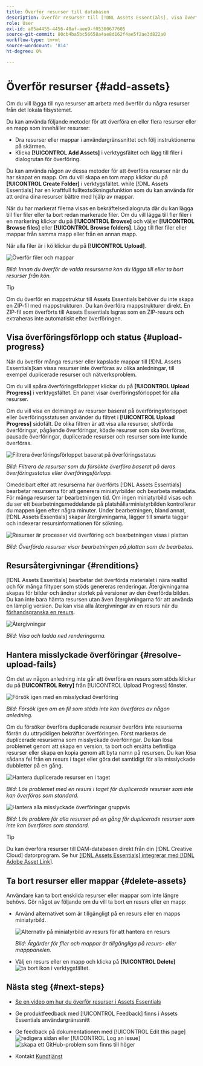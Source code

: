 ```yaml
---
title: Överför resurser till databasen
description: Överför resurser till [!DNL Assets Essentials], visa överföringsstatus och åtgärda överföringsproblem.
role: User
exl-id: a85a4455-4456-48af-aee9-f05300677605
source-git-commit: 80cb4ba5bc56658a4ae8d162f4ae5f2ae3d822a0
workflow-type: tm+mt
source-wordcount: '814'
ht-degree: 0%

---
```


# Överför resurser {#add-assets}

Om du vill lägga till nya resurser att arbeta med överför du några resurser från det lokala filsystemet. <!-- TBD: Many of the [common file formats are supported](/help/supported-file-formats.md). -->

Du kan använda följande metoder för att överföra en eller flera resurser eller en mapp som innehåller resurser:

* Dra resurser eller mappar i användargränssnittet och följ instruktionerna på skärmen.
* Klicka **[!UICONTROL Add Assets]** i verktygsfältet och lägg till filer i dialogrutan för överföring.

<!-- TBD: Update this GIF
![Asset and nested folder upload demo](assets/do-not-localize/upload-assets.gif) -->

Du kan använda någon av dessa metoder för att överföra resurser när du har skapat en mapp. Om du vill skapa en tom mapp klickar du på **[!UICONTROL Create Folder]** i verktygsfältet. while [!DNL Assets Essentials] har en kraftfull fulltextsökningsfunktion som du kan använda för att ordna dina resurser bättre med hjälp av mappar.

När du har markerat filerna visas en bekräftelsedialogruta där du kan lägga till fler filer eller ta bort redan markerade filer. Om du vill lägga till fler filer i en markering klickar du på **[!UICONTROL Browse]** och väljer **[!UICONTROL Browse files]** eller **[!UICONTROL Browse folders]**. Lägg till fler filer eller mappar från samma mapp eller från en annan mapp.

När alla filer är i kö klickar du på **[!UICONTROL Upload]**.

![Överför filer och mappar](assets/upload-browse-files-folders.png)

*Bild: Innan du överför de valda resurserna kan du lägga till eller ta bort resurser från kön.*

>[!TIP]
>
>Om du överför en mappstruktur till Assets Essentials behöver du inte skapa en ZIP-fil med mappstrukturen. Du kan överföra mappstrukturer direkt. En ZIP-fil som överförts till Assets Essentials lagras som en ZIP-resurs och extraheras inte automatiskt efter överföringen.

## Visa överföringsförlopp och status {#upload-progress}

När du överför många resurser eller kapslade mappar till [!DNL Assets Essentials]kan vissa resurser inte överföras av olika anledningar, till exempel duplicerade resurser och nätverksproblem.

Om du vill spåra överföringsförloppet klickar du på **[!UICONTROL Upload Progress]** i verktygsfältet. En panel visar överföringsförloppet för alla resurser.

Om du vill visa en delmängd av resurser baserat på överföringsförloppet eller överföringsstatusen använder du filtret i **[!UICONTROL Upload Progress]** sidofält. De olika filtren är att visa alla resurser, slutförda överföringar, pågående överföringar, köade resurser som ska överföras, pausade överföringar, duplicerade resurser och resurser som inte kunde överföras.

![Filtrera överföringsförloppet baserat på överföringsstatus](assets/filter-upload-progress.png)

*Bild: Filtrera de resurser som du försökte överföra baserat på deras överföringsstatus eller överföringsförlopp.*

Omedelbart efter att resurserna har överförts [!DNL Assets Essentials] bearbetar resurserna för att generera miniatyrbilder och bearbeta metadata. För många resurser tar bearbetningen tid. Om ingen miniatyrbild visas och du ser ett bearbetningsmeddelande på platshållarminiatyrbilden kontrollerar du mappen igen efter några minuter. Under bearbetningen, bland annat, [!DNL Assets Essentials] skapar återgivningarna, lägger till smarta taggar och indexerar resursinformationen för sökning.

![Resurser är processer vid överföring och bearbetningen visas i plattan](assets/upload-processing.png)

*Bild: Överförda resurser visar bearbetningen på plattan som de bearbetas.*

## Resursåtergivningar {#renditions}

[!DNL Assets Essentials] bearbetar det överförda materialet i nära realtid och för många filtyper som stöds genereras renderingar. Återgivningarna skapas för bilder och ändrar storlek på versioner av den överförda bilden. Du kan inte bara hämta resursen utan även återgivningarna för att använda en lämplig version. Du kan visa alla återgivningar av en resurs när du [förhandsgranska en resurs](/help/navigate-view.md#preview-assets).

![Återgivningar](assets/renditions-view-download.png)

*Bild: Visa och ladda ned renderingarna.*

## Hantera misslyckade överföringar {#resolve-upload-fails}

Om det av någon anledning inte går att överföra en resurs som stöds klickar du på **[!UICONTROL Retry]** från [!UICONTROL Upload Progress] fönster.

![Försök igen med en misslyckad överföring](assets/upload-retry.png)

*Bild: Försök igen om en fil som stöds inte kan överföras av någon anledning.*

Om du försöker överföra duplicerade resurser överförs inte resurserna förrän du uttryckligen bekräftar överföringen. Först markeras de duplicerade resurserna som misslyckade överföringar. Du kan lösa problemet genom att skapa en version, ta bort och ersätta befintliga resurser eller skapa en kopia genom att byta namn på resursen. Du kan lösa sådana fel från en resurs i taget eller göra det samtidigt för alla misslyckade dubbletter på en gång.

![Hantera duplicerade resurser en i taget](assets/uploads-manage-duplicates.png)

*Bild: Lös problemet med en resurs i taget för duplicerade resurser som inte kan överföras som standard.*

![Hantera alla misslyckade överföringar gruppvis](assets/upload-progress-manage-failed-uploads.png)

*Bild: Lös problem för alla resurser på en gång för duplicerade resurser som inte kan överföras som standard.*

>[!TIP]
>
>Du kan överföra resurser till DAM-databasen direkt från din [!DNL Creative Cloud] datorprogram. Se hur [[!DNL Assets Essentials] integrerar med [!DNL Adobe Asset Link]](/help/integration.md).

## Ta bort resurser eller mappar {#delete-assets}

Användare kan ta bort enskilda resurser eller mappar som inte längre behövs. Gör något av följande om du vill ta bort en resurs eller en mapp:

* Använd alternativet som är tillgängligt på en resurs eller en mapps miniatyrbild.

   ![Alternativ på miniatyrbild av resurs för att hantera en resurs](assets/options-on-thumbnail.png)

   *Bild: Åtgärder för filer och mappar är tillgängliga på resurs- eller mapppanelen.*

* Välj en resurs eller en mapp och klicka på **[!UICONTROL Delete]** ![ta bort ikon](assets/do-not-localize/delete-icon.png) i verktygsfältet.

## Nästa steg {#next-steps}

* [Se en video om hur du överför resurser i Assets Essentials](https://experienceleague.adobe.com/docs/experience-manager-learn/assets-essentials/basics/creating.html)

* Ge produktfeedback med [!UICONTROL Feedback] finns i Assets Essentials användargränssnitt

* Ge feedback på dokumentationen med [!UICONTROL Edit this page] ![redigera sidan](assets/do-not-localize/edit-page.png) eller [!UICONTROL Log an issue] ![skapa ett GitHub-problem](assets/do-not-localize/github-issue.png) som finns till höger

* Kontakt [Kundtjänst](https://experienceleague.adobe.com/?support-solution=General#support)
